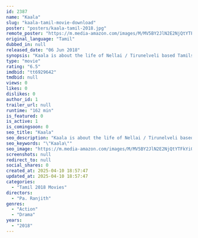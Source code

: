 ```yaml
---
id: 2387
name: "Kaala"
slug: "kaala-tamil-movie-download"
poster: "posters/kaala-tamil-2018.jpg"
remote_poster: "https://m.media-amazon.com/images/M/MV5BY2JlN2E2NjQtYTFkYi00NGM4LThlM2YtZTgwYjMwYzE3MTQ3XkEyXkFqcGc@._V1_SX300.jpg"
original_language: "Tamil"
dubbed_in: null
released_date: "06 Jun 2018"
synopsis: "Kaala is about the life of Nellai / Tirunelveli based Tamils who live in large number in Mumbai."
type: "movie"
rating: "6.5"
imdbid: "tt6929642"
tmdbid: null
views: 0
likes: 0
dislikes: 0
author_id: 1
trailer_url: null
runtime: "162 min"
is_featured: 0
is_active: 1
is_comingsoon: 0
seo_title: "Kaala"
seo_description: "Kaala is about the life of Nellai / Tirunelveli based Tamils who live in large number in Mumbai."
seo_keywords: "\"Kaala\""
seo_image: "https://m.media-amazon.com/images/M/MV5BY2JlN2E2NjQtYTFkYi00NGM4LThlM2YtZTgwYjMwYzE3MTQ3XkEyXkFqcGc@._V1_SX300.jpg"
screenshots: null
redirect_to: null
social_shares: 0
created_at: 2025-04-10 18:57:47
updated_at: 2025-04-10 18:57:47
categories:
  - "Tamil 2018 Movies"
directors:
  - "Pa. Ranjith"
genres:
  - "Action"
  - "Drama"
years:
  - "2018"
---
```


